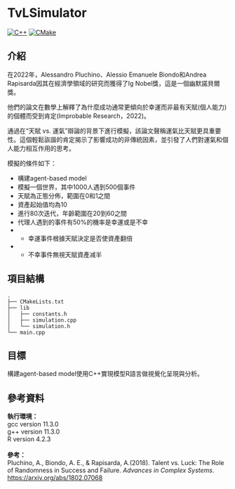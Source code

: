 # TvLSimulator
[![C++](https://img.shields.io/badge/support-C%2B%2B11%20or%20later-blue?style=flat&logo=cplusplus)](https://github.com/topics/cpp) 
[![CMake](https://img.shields.io/badge/support-v2.8.12%20or%20later-blue?style=flat&logo=cmake)](https://cmake.org/) 
## 介紹

在2022年，Alessandro Pluchino、Alessio Emanuele Biondo和Andrea Rapisarda因其在經濟學領域的研究而獲得了Ig Nobel獎，這是一個幽默諾貝爾獎。

他們的論文在數學上解釋了為什麼成功通常更傾向於幸運而非最有天賦(個人能力)的個體而受到肯定(Improbable Research，2022)。

通過在“天賦 vs. 運氣”辯論的背景下進行模擬，該論文聲稱運氣比天賦更具重要性。這個輕鬆詼諧的肯定揭示了影響成功的非傳統因素，並引發了人們對運氣和個人能力相互作用的思考。

模擬的條件如下：
+ 構建agent-based model
+ 模擬一個世界，其中1000人遇到500個事件
+ 天賦為正態分佈，範圍在0和1之間
+ 資產起始值均為10
+ 進行80次迭代，年齡範圍在20到60之間
+ 代理人遇到的事件有50%的機率是幸運或是不幸
+ + 幸運事件根據天賦決定是否使資產翻倍
+ + 不幸事件無視天賦資產减半

## 項目結構
```
.
├── CMakeLists.txt
├── lib
│   ├── constants.h
│   ├── simulation.cpp
│   └── simulation.h
└── main.cpp
```

## 目標

構建agent-based model使用C++實現模型R語言做視覺化呈現與分析。

## 參考資料

<b>執行環境：</b><br>
gcc version 11.3.0<br>
g++ version 11.3.0<br>
R version 4.2.3<br>
<br>
<b>參考：</b><br>
Pluchino, A., Biondo, A. E., & Rapisarda, A.(2018). Talent vs. Luck: The Role of Randomness in Success and Failure. <i>Advances in Complex Systems</i>. 
https://arxiv.org/abs/1802.07068
